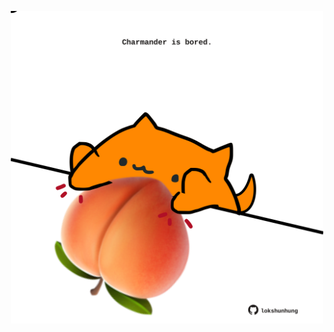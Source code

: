<!-- built at 12/03/2022, 08:00:54 UTC -->
<p align="center">
  <img width="500" height="500" src="./ReadmeImage.svg">
</p>
